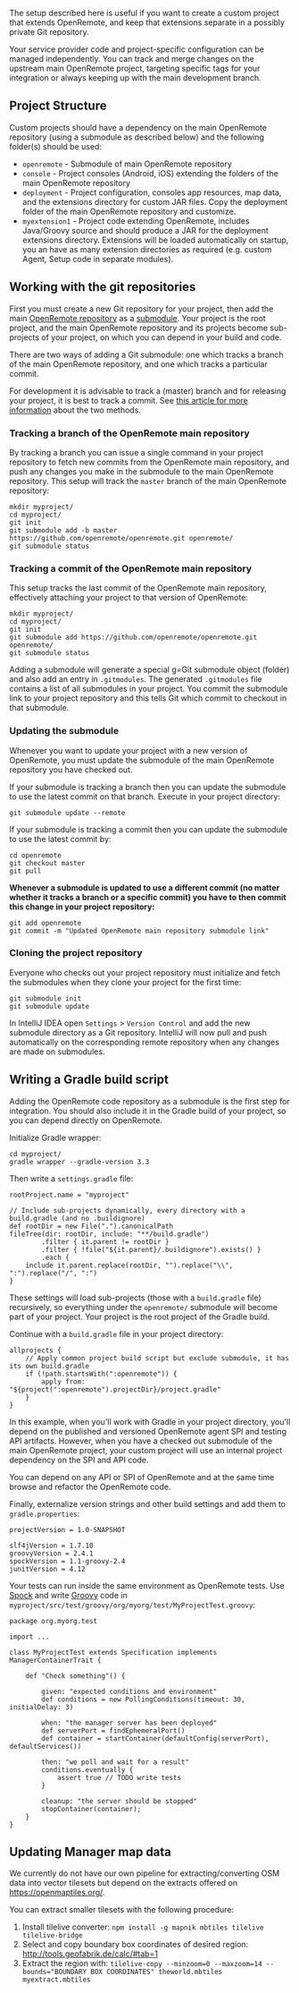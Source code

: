 The setup described here is useful if you want to create a custom project that extends OpenRemote, and keep that extensions separate in a possibly private Git repository.

Your service provider code and project-specific configuration can be managed independently. You can track and merge changes on the upstream main OpenRemote project, targeting specific tags for your integration or always keeping up with the main development branch.

## Project Structure

Custom projects should have a dependency on the main OpenRemote repository (using a submodule as described below) and the following folder(s) should be used:

* `openremote` - Submodule of main OpenRemote repository
* `console` - Project consoles (Android, iOS) extending the folders of the main OpenRemote repository
* `deployment` - Project configuration, consoles app resources, map data, and the extensions directory for custom JAR files. Copy the deployment folder of the main OpenRemote repository and customize.
* `myextension1` - Project code extending OpenRemote, includes Java/Groovy source and should produce a JAR for the deployment extensions directory. Extensions will be loaded automatically on startup, you an have as many extension directories as required (e.g. custom Agent, Setup code in separate modules).

## Working with the git repositories

First you must create a new Git repository for your project, then add the main [OpenRemote repository](https://github.com/openremote/openremote.git) as a [submodule](https://git-scm.com/book/en/v2/Git-Tools-Submodules). Your project is the root project, and the main OpenRemote repository and its projects become sub-projects of your project, on which you can depend in your build and code.

There are two ways of adding a Git submodule: one which tracks a branch of the main OpenRemote repository, and one which tracks a particular commit.

For development it is advisable to track a (master) branch and for releasing your project, it is best to track a commit. See [this article for more information](http://www.vogella.com/tutorials/GitSubmodules/article.html#submodules_trackbranch) about the two methods.

### Tracking a branch of the OpenRemote main repository

By tracking a branch you can issue a single command in your project repository to fetch new commits from the OpenRemote main repository, and push any changes you make in the submodule to the main OpenRemote repository. This setup will track the `master` branch of the main OpenRemote repository:

```
mkdir myproject/
cd myproject/
git init
git submodule add -b master https://github.com/openremote/openremote.git openremote/
git submodule status
```

### Tracking a commit of the OpenRemote main repository

This setup tracks the last commit of the OpenRemote main repository, effectively attaching your project to that version of OpenRemote:

```
mkdir myproject/
cd myproject/
git init
git submodule add https://github.com/openremote/openremote.git openremote/
git submodule status
```

Adding a submodule will generate a special g=Git submodule object (folder) and also add an entry in `.gitmodules`. The generated `.gitmodules` file contains a list of all submodules in your project. You commit the submodule link to your project repository and this tells Git which commit to checkout in that submodule.

### Updating the submodule

Whenever you want to update your project with a new version of OpenRemote, you must update the submodule of the main OpenRemote repository you have checked out.

If your submodule is tracking a branch then you can update the submodule to use the latest commit on that branch. Execute in your project directory:

```
git submodule update --remote
```

If your submodule is tracking a commit then you can update the submodule to use the latest commit by:

```
cd openremote
git checkout master
git pull
```

**Whenever a submodule is updated to use a different commit (no matter whether it tracks a branch or a specific commit) you have to then commit this change in your project repository:**

```
git add openremote
git commit -m "Updated OpenRemote main repository submodule link"
```

### Cloning the project repository

Everyone who checks out your project repository must initialize and fetch the submodules when they clone your project for the first time:

```
git submodule init
git submodule update
```

In IntelliJ IDEA open `Settings` > `Version Control` and add the new submodule directory as a Git repository. IntelliJ will now pull and push automatically on the corresponding remote repository when any changes are made on submodules.


## Writing a Gradle build script

Adding the OpenRemote code repository as a submodule is the first step for integration. You should also include it in the Gradle build of your project, so you can depend directly on OpenRemote.

Initialize Gradle wrapper:

```
cd myproject/
gradle wrapper --gradle-version 3.3
```

Then write a `settings.gradle` file:

```
rootProject.name = "myproject"

// Include sub-projects dynamically, every directory with a build.gradle (and no .buildignore)
def rootDir = new File(".").canonicalPath
fileTree(dir: rootDir, include: "**/build.gradle")
        .filter { it.parent != rootDir }
        .filter { !file("${it.parent}/.buildignore").exists() }
        .each {
    include it.parent.replace(rootDir, "").replace("\\", ":").replace("/", ":")
}
```

These settings will load sub-projects (those with a `build.gradle` file) recursively, so everything under the `openremote/` submodule will become part of your project. Your project is the root project of the Gradle build.

Continue with a `build.gradle` file in your project directory:

```
allprojects {
    // Apply common project build script but exclude submodule, it has its own build.gradle
    if (!path.startsWith(":openremote")) {
        apply from: "${project(":openremote").projectDir}/project.gradle"
    }
}
```

In this example, when you'll work with Gradle in your project directory, you'll depend on the published and versioned OpenRemote agent SPI and testing API artifacts. However, when you have a checked out submodule of the main OpenRemote project, your custom project will use an internal project dependency on the SPI and API code.

You can depend on any API or SPI of OpenRemote and at the same time browse and refactor the OpenRemote code.

Finally, externalize version strings and other build settings and add them to `gradle.properties`:

```
projectVersion = 1.0-SNAPSHOT

slf4jVersion = 1.7.10
groovyVersion = 2.4.1
spockVersion = 1.1-groovy-2.4
junitVersion = 4.12
```

Your tests can run inside the same environment as OpenRemote tests. Use [Spock](spockframework.org/spock/docs/) and write [Groovy](http://www.groovy-lang.org/) code in `myproject/src/test/groovy/org/myorg/test/MyProjectTest.groovy`:

```
package org.myorg.test

import ...

class MyProjectTest extends Specification implements ManagerContainerTrait {

    def "Check something"() {

        given: "expected conditions and environment"
        def conditions = new PollingConditions(timeout: 30, initialDelay: 3)

        when: "the manager server has been deployed"
        def serverPort = findEphemeralPort()
        def container = startContainer(defaultConfig(serverPort), defaultServices())

        then: "we poll and wait for a result"
        conditions.eventually {
            assert true // TODO write tests
        }

        cleanup: "the server should be stopped"
        stopContainer(container);
    }
}
```

## Updating Manager map data

We currently do not have our own pipeline for extracting/converting OSM data into vector tilesets but depend on the extracts offered on https://openmaptiles.org/.

You can extract smaller tilesets with the following procedure:

1. Install tilelive converter: 
    `npm install -g mapnik mbtiles tilelive tilelive-bridge`
1. Select and copy boundary box coordinates of desired region: 
    http://tools.geofabrik.de/calc/#tab=1 
1. Extract the region with: 
    `tilelive-copy --minzoom=0 --maxzoom=14 --bounds="BOUNDARY BOX COORDINATES" theworld.mbtiles myextract.mbtiles`
